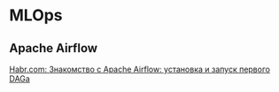# MLOps
## Apache Airflow
[Habr.com: Знакомство с Apache Airflow: установка и запуск первого DAGа](https://habr.com/ru/company/alfa/blog/676926/)
